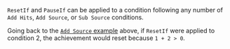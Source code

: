 `ResetIf` and `PauseIf` can be applied to a condition following any number of `Add Hits`, `Add Source`, or `Sub Source` conditions.

Going back to the [`Add Source` example](AddSource-Flag) above, if `ResetIf` were applied to condition 2, the achievement would reset because `1 + 2 > 0`.
